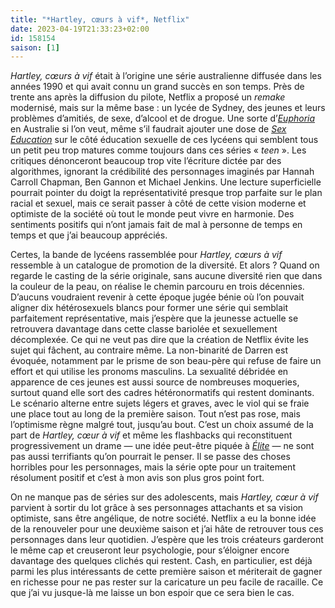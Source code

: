 ```yaml
---
title: "*Hartley, cœurs à vif*, Netflix"
date: 2023-04-19T21:33:23+02:00
id: 158154 
saison: [1]
---
```


*Hartley, cœurs à vif* était à l’origine une série australienne diffusée dans les années 1990 et qui avait connu un grand succès en son temps. Près de trente ans après la diffusion du pilote, Netflix a proposé un *remake* modernisé, mais sur la même base : un lycée de Sydney, des jeunes et leurs problèmes d’amitiés, de sexe, d’alcool et de drogue. Une sorte d’[*Euphoria*](https://voiretmanger.fr/euphoria-levinson-hbo/) en Australie si l’on veut, même s’il faudrait ajouter une dose de [*Sex Education*](https://voiretmanger.fr/sex-education-nunn-netflix/) sur le côté éducation sexuelle de ces lycéens qui semblent tous un petit peu trop matures comme toujours dans ces séries « *teen* ». Les critiques dénonceront beaucoup trop vite l’écriture dictée par des algorithmes, ignorant la crédibilité des personnages imaginés par Hannah Carroll Chapman, Ben Gannon et Michael Jenkins. Une lecture superficielle pourrait pointer du doigt la représentativité presque trop parfaite sur le plan racial et sexuel, mais ce serait passer à côté de cette vision moderne et optimiste de la société où tout le monde peut vivre en harmonie. Des sentiments positifs qui n’ont jamais fait de mal à personne de temps en temps et que j’ai beaucoup appréciés.

Certes, la bande de lycéens rassemblée pour *Hartley, cœurs à vif* ressemble à un catalogue de promotion de la diversité. Et alors ? Quand on regarde le casting de la série originale, sans aucune diversité rien que dans la couleur de la peau, on réalise le chemin parcouru en trois décennies. D’aucuns voudraient revenir à cette époque jugée bénie où l’on pouvait aligner dix hétérosexuels blancs pour former une série qui semblait parfaitement représentative, mais j’espère que la jeunesse actuelle se retrouvera davantage dans cette classe bariolée et sexuellement décomplexée. Ce qui ne veut pas dire que la création de Netflix évite les sujet qui fâchent, au contraire même. La non-binarité de Darren est évoquée, notamment par le prisme de son beau-père qui refuse de faire un effort et qui utilise les pronoms masculins. La sexualité débridée en apparence de ces jeunes est aussi source de nombreuses moqueries, surtout quand elle sort des cadres hétéronormatifs qui restent dominants. Le scénario alterne entre sujets légers et graves, avec le viol qui se fraie une place tout au long de la première saison. Tout n’est pas rose, mais l’optimisme règne malgré tout, jusqu’au bout. C’est un choix assumé de la part de *Hartley, cœur à vif* et même les flashbacks qui reconstituent progressivement un drame — une idée peut-être piquée à [*Élite*](https://voiretmanger.fr/elite-madrona-montero-netflix/) — ne sont pas aussi terrifiants qu’on pourrait le penser. Il se passe des choses horribles pour les personnages, mais la série opte pour un traitement résolument positif et c’est à mon avis son plus gros point fort.

On ne manque pas de séries sur des adolescents, mais *Hartley, cœur à vif* parvient à sortir du lot grâce à ses personnages attachants et sa vision optimiste, sans être angélique, de notre société. Netflix a eu la bonne idée de la renouveler pour une deuxième saison et j’ai hâte de retrouver tous ces personnages dans leur quotidien. J’espère que les trois créateurs garderont le même cap et creuseront leur psychologie, pour s’éloigner encore davantage des quelques clichés qui restent. Cash, en particulier, est déjà parmi les plus intéressants de cette première saison et mériterait de gagner en richesse pour ne pas rester sur la caricature un peu facile de racaille. Ce que j’ai vu jusque-là me laisse un bon espoir que ce sera bien le cas.
